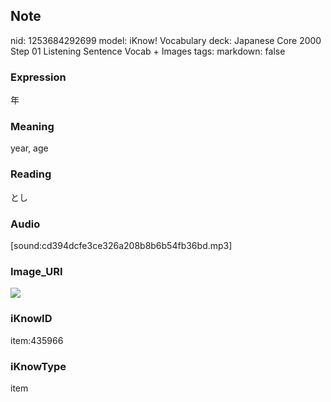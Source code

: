 ## Note
nid: 1253684292699
model: iKnow! Vocabulary
deck: Japanese Core 2000 Step 01 Listening Sentence Vocab + Images
tags: 
markdown: false

### Expression
年

### Meaning
year, age

### Reading
とし

### Audio
[sound:cd394dcfe3ce326a208b8b6b54fb36bd.mp3]

### Image_URI
<!DOCTYPE html>
<title></title>
<img src="e22e6f283e6e25ef233dd85ae6979399.jpg">



### iKnowID
item:435966

### iKnowType
item
